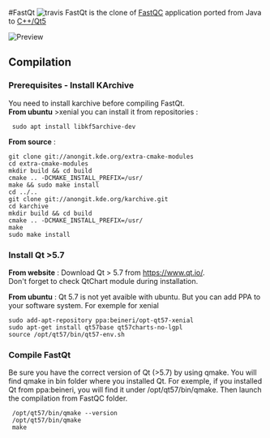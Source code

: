 #FastQt ![travis](https://api.travis-ci.org/labsquare/fastQt.svg?branch=master)
FastQt is the clone of [FastQC](http://www.bioinformatics.babraham.ac.uk/projects/fastqc/) application ported 
from Java to [C++/Qt5](https://www.qt.io/) 

![Preview](https://raw.githubusercontent.com/labsquare/fastQt/master/screenshot.gif)

## Compilation 
### Prerequisites - Install KArchive
You need to install karchive before compiling FastQt.    
**From ubuntu** >xenial you can install it from repositories : 
 
     sudo apt install libkf5archive-dev

**From source** : 

    git clone git://anongit.kde.org/extra-cmake-modules
    cd extra-cmake-modules
    mkdir build && cd build    
    cmake .. -DCMAKE_INSTALL_PREFIX=/usr/
    make && sudo make install
    cd ../..
    git clone git://anongit.kde.org/karchive.git
    cd karchive
    mkdir build && cd build 
    cmake .. -DCMAKE_INSTALL_PREFIX=/usr/
    make 
    sudo make install

### Install Qt >5.7

**From website** : Download Qt > 5.7 from https://www.qt.io/.   
Don't forget to check QtChart module during installation. 

**From ubuntu** : Qt 5.7 is not yet avaible with ubuntu. But you can add PPA to your software system. 
For exemple for xenial 

    sudo add-apt-repository ppa:beineri/opt-qt57-xenial
    sudo apt-get install qt57base qt57charts-no-lgpl
    source /opt/qt57/bin/qt57-env.sh
    
### Compile FastQt 
Be sure you have the correct version of Qt (>5.7) by using qmake. You will find qmake in bin folder where you installed Qt. For exemple, if you installed Qt from ppa:beineri, you will find it under /opt/qt57/bin/qmake. Then launch the compilation from FastQC folder.

     /opt/qt57/bin/qmake --version
     /opt/qt57/bin/qmake 
     make 
     
     

